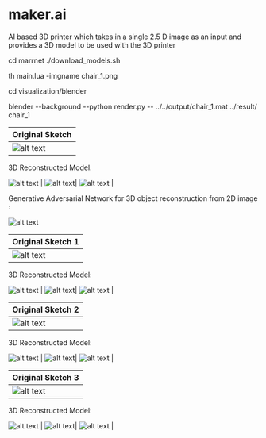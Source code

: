 # maker.ai
AI based 3D printer which takes in a single 2.5 D image as an input and provides a 3D model to be used with the 3D printer


cd marrnet
./download_models.sh

th main.lua -imgname chair_1.png

cd visualization/blender

blender --background --python render.py -- ../../output/chair_1.mat ../result/ chair_1

| Original Sketch | 
| ------------- | 
| ![alt text](https://github.com/srihari2761/maker.ai/blob/master/image/chair_draw.png)| 

3D Reconstructed Model:

![alt text](https://github.com/srihari2761/maker.ai/blob/master/visualization/result/chair_draw_0_view_1.png) | ![alt text](https://github.com/srihari2761/maker.ai/blob/master/visualization/result/chair_draw_0_view_2.png)| ![alt text](https://github.com/srihari2761/maker.ai/blob/master/visualization/result/chair_draw_0_view_3.png)  |



Generative Adversarial Network for 3D object reconstruction from 2D image :

![alt text](https://github.com/srihari2761/maker.ai/blob/master/model.jpg)



| Original Sketch 1| 
| ------------- | 
| ![alt text](https://github.com/srihari2761/maker.ai/blob/master/image/chair_test1.jpg)| 

3D Reconstructed Model:

![alt text](https://github.com/srihari2761/maker.ai/blob/master/visualization/result/chair_test1_0_view_1.png) | ![alt text](https://github.com/srihari2761/maker.ai/blob/master/visualization/result/chair_test1_0_view_2.png)| ![alt text](https://github.com/srihari2761/maker.ai/blob/master/visualization/result/chair_test1_0_view_3.png)  |



| Original Sketch 2 | 
| ------------- | 
| ![alt text](https://github.com/srihari2761/maker.ai/blob/master/image/chair_test2.jpg)| 

3D Reconstructed Model:

![alt text](https://github.com/srihari2761/maker.ai/blob/master/visualization/result/chair_test2_0_view_1.png) | ![alt text](https://github.com/srihari2761/maker.ai/blob/master/visualization/result/chair_test2_0_view_2.png)| ![alt text](https://github.com/srihari2761/maker.ai/blob/master/visualization/result/chair_test2_0_view_3.png)  |


| Original Sketch 3| 
| ------------- | 
| ![alt text](https://github.com/srihari2761/maker.ai/blob/master/image/chair_test3.jpg)| 

3D Reconstructed Model:

![alt text](https://github.com/srihari2761/maker.ai/blob/master/visualization/result/chair_test3_0_view_1.png) | ![alt text](https://github.com/srihari2761/maker.ai/blob/master/visualization/result/chair_test3_0_view_2.png)| ![alt text](https://github.com/srihari2761/maker.ai/blob/master/visualization/result/chair_test3_0_view_3.png)  |

